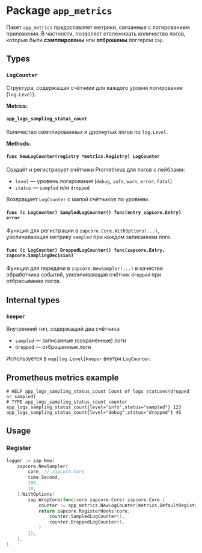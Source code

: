 # Package `app_metrics`

Пакет `app_metrics` предоставляет метрики, связанные с логированием приложения. В частности, позволяет отслеживать количество логов, которые были **сэмплированы** или **отброшены** логгером `zap`.

## Types

### `LogCounter`

Структура, содержащая счётчики для каждого уровня логирования (`log.Level`).

**Metrics:**

#### `app_logs_sampling_status_count`

Количество семплированных и дропнутых логов по `log.Level`.

**Methods:**

#### `func NewLogCounter(registry *metrics.Registry) LogCounter`

Создаёт и регистрирует счётчики Prometheus для логов с лейблами:

- `level` — уровень логирования (`debug`, `info`, `warn`, `error`, `fatal`)
- `status` — `sampled` или `dropped`

Возвращает `LogCounter` с мапой счётчиков по уровням.

#### `func (c LogCounter) SampledLogCounter() func(entry zapcore.Entry) error`

Функция для регистрации в `zapcore.Core.WithOptions(...)`, увеличивающая метрику `sampled` при каждом записанном логе.

#### `func (c LogCounter) DroppedLogCounter() func(zapcore.Entry, zapcore.SamplingDecision)`

Функция для передачи в `zapcore.NewSampler(...)` в качестве обработчика событий, увеличивающая счётчик `dropped` при отбрасывании логов.

## Internal types

### `keeper`

Внутренний тип, содержащий два счётчика:

- `sampled` — записанные (сохранённые) логи
- `dropped` — отброшенные логи

Используется в `map[log.Level]keeper` внутри `LogCounter`.

## Prometheus metrics example

```
# HELP app_logs_sampling_status_count Count of logs statuses(dropped or sampled)
# TYPE app_logs_sampling_status_count counter
app_logs_sampling_status_count{level="info",status="sampled"} 123
app_logs_sampling_status_count{level="debug",status="dropped"} 45
```

## Usage

### Register

```go
logger := zap.New(
    zapcore.NewSampler(
        core, // zapcore.Core
        time.Second,
        100,
        10,
    ).WithOptions(
        zap.WrapCore(func(core zapcore.Core) zapcore.Core {
            counter := app_metrics.NewLogCounter(metrics.DefaultRegistry)
            return zapcore.RegisterHooks(core,
                counter.SampledLogCounter(),
                counter.DroppedLogCounter(),
            )
        }),
    ),
)
```
